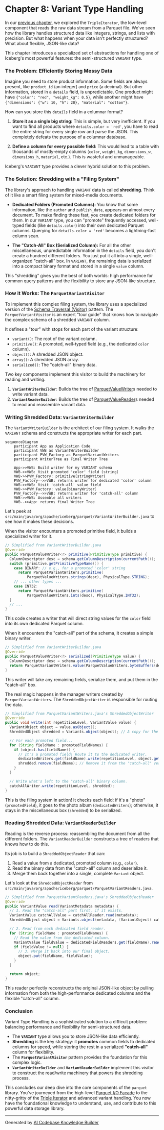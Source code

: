 # Chapter 8: Variant Type Handling

In our [previous chapter](07_triple_iterator_.md), we explored the `TripleIterator`, the low-level component that reads the raw data stream from a Parquet file. We've seen how the library handles structured data like integers, strings, and lists with precision. But what happens when your data isn't perfectly structured? What about flexible, JSON-like data?

This chapter introduces a specialized set of abstractions for handling one of Iceberg's most powerful features: the semi-structured `VARIANT` type.

### The Problem: Efficiently Storing Messy Data

Imagine you need to store product information. Some fields are always present, like `product_id` (an integer) and `price` (a decimal). But other information, stored in a `details` field, is unpredictable. One product might have `{"color": "red", "weight_kg": 0.5}`, while another might have `{"dimensions": {"w": 10, "h": 20}, "material": "cotton"}`.

How can you store this `details` field in a columnar format?

1.  **Store it as a single big string:** This is simple, but very inefficient. If you want to find all products where `details.color = 'red'`, you have to read the entire string for every single row and parse the JSON. This completely defeats the purpose of a columnar database.

2.  **Define a column for every possible field:** This would lead to a table with thousands of mostly-empty columns (`color`, `weight_kg`, `dimensions_w`, `dimensions_h`, `material`, etc.). This is wasteful and unmanageable.

Iceberg's `VARIANT` type provides a clever hybrid solution to this problem.

### The Solution: Shredding with a "Filing System"

The library's approach to handling `VARIANT` data is called **shredding**. Think of it like a smart filing system for mixed-media documents.

*   **Dedicated Folders (Promoted Columns):** You know that some information, like the `author` and `publish_date`, appears on almost every document. To make finding these fast, you create dedicated folders for them. In our `VARIANT` type, you can "promote" frequently accessed, well-typed fields (like `details.color`) into their own dedicated Parquet columns. Querying for `details.color = 'red'` becomes a lightning-fast column scan.

*   **The "Catch-All" Box (Serialized Column):** For all the other miscellaneous, unpredictable information in the `details` field, you don't create a hundred different folders. You just put it all into a single, well-organized "catch-all" box. In `VARIANT`, the remaining data is serialized into a compact binary format and stored in a single `value` column.

This "shredding" gives you the best of both worlds: high performance for common query patterns and the flexibility to store any JSON-like structure.

### How it Works: The `ParquetVariantVisitor`

To implement this complex filing system, the library uses a specialized version of the [Schema Traversal (Visitor)](04_schema_traversal__visitors__.md) pattern. The `ParquetVariantVisitor` is an expert "tour guide" that knows how to navigate the complex schema of a shredded `VARIANT` column.

It defines a "tour" with stops for each part of the variant structure:
*   `variant()`: The root of the variant column.
*   `primitive()`: A promoted, well-typed field (e.g., the dedicated `color` column).
*   `object()`: A shredded JSON object.
*   `array()`: A shredded JSON array.
*   `serialized()`: The "catch-all" binary data.

Two key components implement this visitor to build the machinery for reading and writing.

1.  **`VariantWriterBuilder`:** Builds the tree of [ParquetValueWriter](05_parquetvaluewriter_.md)s needed to write variant data.
2.  **`VariantReaderBuilder`:** Builds the tree of [ParquetValueReader](06_parquetvaluereader_.md)s needed to read and reassemble variant data.

### Writing Shredded Data: `VariantWriterBuilder`

The `VariantWriterBuilder` is the architect of our filing system. It walks the `VARIANT` schema and constructs the appropriate writer for each part.

```mermaid
sequenceDiagram
    participant App as Application Code
    participant VWB as VariantWriterBuilder
    participant PVW_Factory as ParquetVariantWriters
    participant WriterTree as Final Writer Tree

    App->>VWB: Build writer for my VARIANT schema
    VWB->>VWB: Visit promoted 'color' field (string)
    VWB->>PVW_Factory: primitive(stringWriter)
    PVW_Factory-->>VWB: returns writer for dedicated 'color' column
    VWB->>VWB: Visit 'catch-all' value field
    VWB->>PVW_Factory: value(binaryWriter)
    PVW_Factory-->>VWB: returns writer for 'catch-all' column
    VWB->>VWB: Assemble all writers
    VWB-->>App: returns final Writer Tree
```

Let's peek at `src/main/java/org/apache/iceberg/parquet/VariantWriterBuilder.java` to see how it makes these decisions.

When the visitor encounters a promoted primitive field, it builds a specialized writer for it.

```java
// Simplified from VariantWriterBuilder.java
@Override
public ParquetValueWriter<?> primitive(PrimitiveType primitive) {
  ColumnDescriptor desc = schema.getColumnDescription(currentPath());
  switch (primitive.getPrimitiveTypeName()) {
    case BINARY: // e.g., for a promoted 'color' string
      return ParquetVariantWriters.primitive(
          ParquetValueWriters.strings(desc), PhysicalType.STRING);
    // ... other types ...
    case INT32:
      return ParquetVariantWriters.primitive(
          ParquetValueWriters.ints(desc), PhysicalType.INT32);
  }
  // ...
}
```
This code creates a writer that will direct string values for the `color` field into its own dedicated Parquet column.

When it encounters the "catch-all" part of the schema, it creates a simple binary writer.

```java
// Simplified from VariantWriterBuilder.java
@Override
public ParquetValueWriter<?> serialized(PrimitiveType value) {
  ColumnDescriptor desc = schema.getColumnDescription(currentPath());
  return ParquetVariantWriters.value(ParquetValueWriters.byteBuffers(desc));
}
```
This writer will take any remaining fields, serialize them, and put them in the "catch-all" box.

The real magic happens in the manager writers created by `ParquetVariantWriters`. The `ShreddedObjectWriter` is responsible for routing the data.

```java
// Simplified from ParquetVariantWriters.java's ShreddedObjectWriter
@Override
public void write(int repetitionLevel, VariantValue value) {
  VariantObject object = value.asObject();
  ShreddedObject shredded = Variants.object(object); // A copy for the "catch-all"

  // For each promoted field...
  for (String fieldName : promotedFieldNames) {
    if (object.has(fieldName)) {
      // It's a promoted field! Route it to the dedicated writer.
      dedicatedWriters.get(fieldName).write(repetitionLevel, object.get(fieldName));
      shredded.remove(fieldName); // Remove it from the "catch-all" version.
    }
  }

  // Write what's left to the "catch-all" binary column.
  catchAllWriter.write(repetitionLevel, shredded);
}
```
This is the filing system in action! It checks each field: if it's a "photo" (`promotedField`), it goes to the photo album (`dedicatedWriters`); otherwise, it stays in the miscellaneous box (`shredded`) to be serialized.

### Reading Shredded Data: `VariantReaderBuilder`

Reading is the reverse process: reassembling the document from all the different folders. The `VariantReaderBuilder` constructs a tree of readers that knows how to do this.

Its job is to build a `ShreddedObjectReader` that can:
1.  Read a value from a dedicated, promoted column (e.g., `color`).
2.  Read the binary data from the "catch-all" column and deserialize it.
3.  Merge them back together into a single, complete `Variant` object.

Let's look at the `ShreddedObjectReader` from `src/main/java/org/apache/iceberg/parquet/ParquetVariantReaders.java`.

```java
// Simplified from ParquetVariantReaders.java's ShreddedObjectReader
@Override
public VariantValue read(VariantMetadata metadata) {
  // 1. Read the "catch-all" part first, if it exists.
  VariantValue catchAllValue = catchAllReader.read(metadata);
  ShreddedObject object = Variants.object(metadata, (VariantObject) catchAllValue);

  // 2. Read from each dedicated field reader.
  for (String fieldName : promotedFieldNames) {
    // Read the value from the dedicated column.
    VariantValue fieldValue = dedicatedFieldReaders.get(fieldName).read(metadata);
    if (fieldValue != null) {
      // 3. Merge it back into our final object.
      object.put(fieldName, fieldValue);
    }
  }

  return object;
}
```
This reader perfectly reconstructs the original JSON-like object by pulling information from both the high-performance dedicated columns and the flexible "catch-all" column.

### Conclusion

Variant Type Handling is a sophisticated solution to a difficult problem: balancing performance and flexibility for semi-structured data.

-   The **`VARIANT`** type allows you to store JSON-like data efficiently.
-   **Shredding** is the key strategy: it **promotes** common fields to dedicated columns for speed, while storing the rest in a serialized **"catch-all"** column for flexibility.
-   The **`ParquetVariantVisitor`** pattern provides the foundation for this complex logic.
-   **`VariantWriterBuilder`** and **`VariantReaderBuilder`** implement this visitor to construct the read/write machinery that powers the shredding process.

This concludes our deep dive into the core components of the `parquet` library. You've journeyed from the high-level [Parquet I/O Facade](01_parquet_i_o_facade_.md) to the nitty-gritty of the [Triple Iterator](07_triple_iterator_.md) and advanced variant handling. You now have the foundational knowledge to understand, use, and contribute to this powerful data storage library.

---

Generated by [AI Codebase Knowledge Builder](https://github.com/The-Pocket/Tutorial-Codebase-Knowledge)